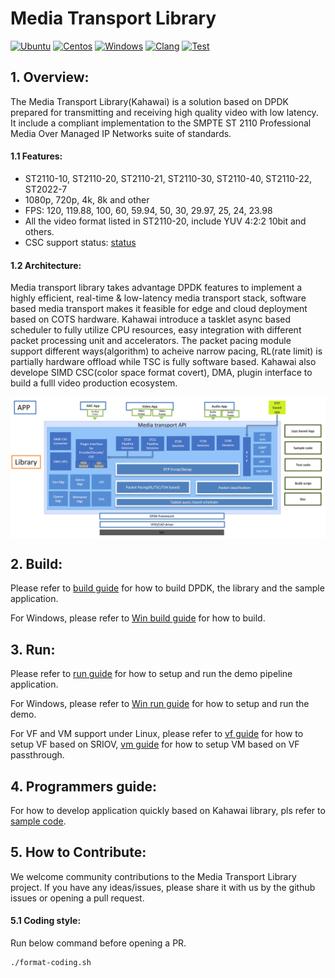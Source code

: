 # Media Transport Library
[![Ubuntu](https://github.com/OpenVisualCloud/Media-Transport-Library/actions/workflows/ubuntu_build.yml/badge.svg)](https://github.com/OpenVisualCloud/Media-Transport-Library/actions/workflows/ubuntu_build.yml)
[![Centos](https://github.com/OpenVisualCloud/Media-Transport-Library/actions/workflows/centos_build.yaml/badge.svg)](https://github.com/OpenVisualCloud/Media-Transport-Library/actions/workflows/centos_build.yaml)
[![Windows](https://github.com/OpenVisualCloud/Media-Transport-Library/actions/workflows/windows.yml/badge.svg)](https://github.com/OpenVisualCloud/Media-Transport-Library/actions/workflows/windows.yml)
[![Clang](https://github.com/OpenVisualCloud/Media-Transport-Library/actions/workflows/clang_build.yml/badge.svg)](https://github.com/OpenVisualCloud/Media-Transport-Library/actions/workflows/clang_build.yml)
[![Test](https://github.com/OpenVisualCloud/Media-Transport-Library/actions/workflows/ubuntu_build_with_gtest.yml/badge.svg)](https://github.com/OpenVisualCloud/Media-Transport-Library/actions/workflows/ubuntu_build_with_gtest.yml)

## 1. Overview:
The Media Transport Library(Kahawai) is a solution based on DPDK prepared for transmitting and receiving high quality video with low latency. It include a compliant implementation to the SMPTE ST 2110 Professional Media Over Managed IP Networks suite of standards.

#### 1.1 Features:
* ST2110-10, ST2110-20, ST2110-21, ST2110-30, ST2110-40, ST2110-22, ST2022-7
* 1080p, 720p, 4k, 8k and other
* FPS: 120, 119.88, 100, 60, 59.94, 50, 30, 29.97, 25, 24, 23.98
* All the video format listed in ST2110-20, include YUV 4:2:2 10bit and others.
* CSC support status: [status](doc/convert.md)

#### 1.2 Architecture:
Media transport library takes advantage DPDK features to implement a highly efficient, real-time & low-latency media transport stack, software based media transport makes it feasible for edge and cloud deployment based on COTS hardware. Kahawai introduce a tasklet async based scheduler to fully utilize CPU resources, easy integration with different packet processing unit and accelerators. The packet pacing module support different ways(algorithm) to acheive narrow pacing, RL(rate limit) is partially hardware offload while TSC is fully software based. Kahawai also develope SIMD CSC(color space format covert), DMA, plugin interface to build a fulll video production ecosystem.
<div align="center">
<img src="doc/png/arch.png" align="center" alt="overall architecture">
</div>

## 2. Build:
Please refer to [build guide](doc/build.md) for how to build DPDK, the library and the sample application.

For Windows, please refer to [Win build guide](doc/build_WIN.md) for how to build.

## 3. Run:
Please refer to [run guide](doc/run.md) for how to setup and run the demo pipeline application.

For Windows, please refer to [Win run guide](doc/run_WIN.md) for how to setup and run the demo.

For VF and VM support under Linux, please refer to [vf guide](doc/vf.md) for how to setup VF based on SRIOV, [vm guide](doc/vm.md) for how to setup VM based on VF passthrough.

## 4. Programmers guide:
For how to develop application quickly based on Kahawai library, pls refer to [sample code](app/sample).

## 5. How to Contribute:
We welcome community contributions to the Media Transport Library project. If you have any ideas/issues, please share it with us by the github issues or opening a pull request.

#### 5.1 Coding style:
Run below command before opening a PR.
```bash
./format-coding.sh
```
